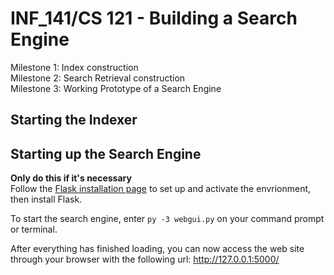 # INF_141/CS 121 - Building a Search Engine
Milestone 1: Index construction <br>
Milestone 2: Search Retrieval construction <br>
Milestone 3: Working Prototype of a Search Engine <br>


## Starting the Indexer 



## Starting up the Search Engine
**Only do this if it's necessary** <br>
Follow the [Flask installation page](https://flask.palletsprojects.com/en/1.1.x/installation/) 
to set up and activate the envrionment, then install Flask. <br> 

To start the search engine, enter 
`py -3 webgui.py`
on your command prompt or terminal. 

After everything has finished loading, you can now access the web site through your browser with the following url: http://127.0.0.1:5000/ 
